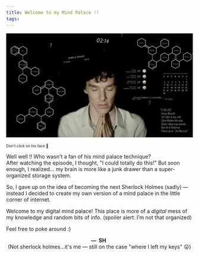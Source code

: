 ```yaml
---
title: Welcome to my Mind Palace !!
tags:
---
```

<p><a href="https://www.youtube.com/watch?v=OWbSvmIKsSA&amp;t=77s" class="external"><img src="https://raw.githubusercontent.com/saurabhhirugade/notes/refs/heads/main/mindpalace.jpg" alt="SH Mind Palace"></a></p>
<p  style="font-size:10px"> Don't click on his face 🤫 </p>

Well well !! Who wasn't a fan of his mind palace technique?  
After watching the episode, I thought, "I could totally do this!"  But soon enough, I realized… my brain is more like a junk drawer than a super-organized storage system.

So, I gave up on the idea of becoming the next Sherlock Holmes (sadly) — instead I decided to create my own version of a mind palace in the little corner of internet.

Welcome to my digital mind palace! This place is more of a _digital_ mess of my knowledge and random bits of info. (spoiler alert: I’m not that organized)

Feel free to poke around :)
<p style="text-align:center">
<b style="margin-left:-5px">—  SH</b><br> <span style="font-size:14px">(Not sherlock holmes...it's me — still on the case "where I left my keys" 😛)</span>
</p>
